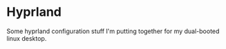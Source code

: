 # Hyprland
Some hyprland configuration stuff I'm putting together for my dual-booted linux desktop.
